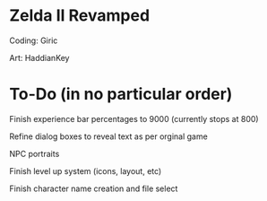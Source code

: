 # Zelda II Revamped

Coding: Giric

Art: HaddianKey


# To-Do (in no particular order)

Finish experience bar percentages to 9000 (currently stops at 800)

Refine dialog boxes to reveal text as per orginal game

NPC portraits

Finish level up system (icons, layout, etc)

Finish character name creation and file select
